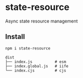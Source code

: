 # state-resource

Async state resource management

## Install

```bash
npm i state-resource
```

```
dist
├── index.js          # esm
├── index.global.js   # iife
└── index.cjs         # cjs
```